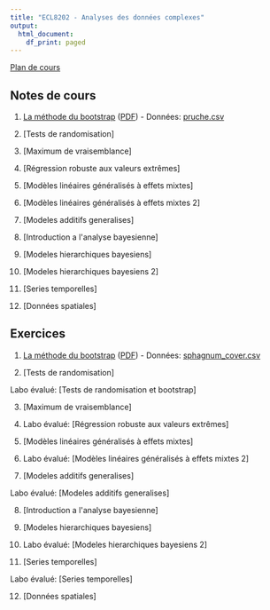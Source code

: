 ```yaml
---
title: "ECL8202 - Analyses des données complexes"
output:
  html_document:
    df_print: paged
---
```


<!--[Capsules vidéo du cours (YouTube)](https://www.youtube.com/channel/UCfU-xwzWWTo3G_sTkquzOQg/playlists?view=50&sort=dd&shelf_id=2&view_as=subscriber)-->

[Plan de cours](plan_de_cours/ECL8202_H2022.pdf)

## Notes de cours

1. [La méthode du bootstrap](notes_cours/01-Bootstrap.html) ([PDF](notes_cours/01-Bootstrap.pdf)) - Données: [pruche.csv](donnees/pruche.csv)

2. [Tests de randomisation]<!--(notes_cours/02-Tests_randomisation.html) ([PDF](notes_cours/02-Tests_randomisation.pdf)) - Données: [sphagnum_cover.csv](donnees/sphagnum_cover.csv), [environment.csv](donnees/environment.csv)-->

3. [Maximum de vraisemblance]<!--(notes_cours/03-Maximum_vraisemblance.html) ([PDF](notes_cours/03-Maximum_vraisemblance.pdf)) - Données: [galapagos.csv](donnees/galapagos.csv)-->

4. [Régression robuste aux valeurs extrêmes]<!--(notes_cours/04-Regression_robuste.html) ([PDF](notes_cours/04-Regression_robuste.pdf))-->

5. [Modèles linéaires généralisés à effets mixtes]<!--(notes_cours/05-Modeles_generalises_mixtes.html) ([PDF](notes_cours/05-Modeles_generalises_mixtes.pdf)) - Données: [rikz.csv](donnees/rikz.csv)-->

6. [Modèles linéaires généralisés à effets mixtes 2]<!--(notes_cours/06-Modeles_generalises_mixtes2.html) ([PDF](notes_cours/06-Modeles_generalises_mixtes2.pdf)) - Données: [acer_transplant.csv](donnees/acer_transplant.csv)-->

7. [Modeles additifs generalises]<!--(notes_cours/07-Modeles_additifs_generalises.html) ([PDF](notes_cours/07-Modeles_additifs_generalises.pdf))-->

8. [Introduction a l'analyse bayesienne]<!--(notes_cours/08-Intro_Bayes.html) ([PDF](notes_cours/08-Intro_Bayes.pdf)) - Données: [galapagos.csv](donnees/galapagos.csv)-->

9. [Modeles hierarchiques bayesiens]<!--(notes_cours/09-Modeles_hierarchiques_bayesiens.html) ([PDF](notes_cours/09-Modeles_hierarchiques_bayesiens.pdf)) - Data: [rikz.csv](donnees/rikz.csv)-->

10. [Modeles hierarchiques bayesiens 2]<!--(notes_cours/10-Modeles_hierarchiques_bayesiens2.html) ([PDF](notes_cours/10-Modeles_hierarchiques_bayesiens2.pdf)) - Data: [rikz.csv](donnees/rikz.csv)-->

11. [Series temporelles]<!--(notes_cours/11-Series_temporelles.html) ([PDF](notes_cours/11-Series_temporelles.pdf)) - Data: [sea_ice.txt](donnees/sea_ice.txt), [dendro_wa082.csv](donnees/dendro_wa082.csv)-->

12. [Données spatiales]<!--(notes_cours/12-Donnees_spatiales.html) ([PDF](notes_cours/12-Donnees_spatiales.pdf)) - Data: [semis_xy.csv](donnees/semis_xy.csv)-->

## Exercices

1. [La méthode du bootstrap<!-- (solutions)-->](labos/01-Bootstrap.html) ([PDF](labos/01-Bootstrap.pdf)) - Données: [sphagnum_cover.csv](donnees/sphagnum_cover.csv)

2. [Tests de randomisation<!-- (solutions)-->]<!--(labos/02R-Tests_randomisation.html) ([PDF](labos/02R-Tests_randomisation.pdf)) - Données: [sablefish.csv](donnees/sablefish.csv)-->

Labo évalué: [Tests de randomisation et bootstrap]<!--(labos/E02-Tests_randomisation.html) ([PDF](labos/E02-Tests_randomisation.pdf)) - Données: [portal_surveys.csv](donnees/portal_surveys.csv), [portal_plots.csv](donnees/portal_plots.csv)-->

3. [Maximum de vraisemblance<!-- (solutions)-->]<!--(labos/03R-Maximum_vraisemblance.html) ([PDF](labos/03R-Maximum_vraisemblance.pdf)) - Données: [thermal_range.csv](donnees/thermal_range.csv)-->

4. Labo évalué: [Régression robuste aux valeurs extrêmes]<!--(labos/E04-Regression_robuste.html) ([PDF](labos/E04-Regression_robuste.pdf))-->

5. [Modèles linéaires généralisés à effets mixtes<!-- (solutions)-->]<!--(labos/05R-Modeles_generalises_mixtes.html) ([PDF](labos/05R-Modeles_generalises_mixtes.pdf)) - Données: [portal_surveys.csv](donnees/portal_surveys.csv), [portal_species.csv](donnees/portal_species.csv), [portal_plots.csv](donnees/portal_plots.csv)-->

6. Labo évalué: [Modèles linéaires généralisés à effets mixtes 2]<!--(labos/E06-Modeles_generalises_mixtes2.html) ([PDF](labos/E06-Modeles_generalises_mixtes2.pdf)) - Données: [aiv_ducks.csv](donnees/aiv_ducks.csv)-->

7. [Modeles additifs generalises<!-- (solutions)-->]<!--(labos/07R-Modeles_additifs_generalises.html) ([PDF](labos/07R-Modeles_additifs_generalises.pdf)) - Données: [dendro_wa082.csv](donnees/dendro_wa082.csv)-->

Labo évalué: [Modeles additifs generalises]<!--(labos/E07-Modeles_additifs_generalises.html) ([PDF](labos/E07-Modeles_additifs_generalises.pdf)) - Données: [portal_ot.csv](donnees/portal_ot.csv)-->

8. [Introduction a l'analyse bayesienne<!-- (solutions)-->]<!--(labos/08R-Intro_Bayes.html) ([PDF](labos/08R-Intro_Bayes.pdf)) - Données: [thermal_range.csv](donnees/thermal_range.csv)-->

9. [Modeles hierarchiques bayesiens]<!--(labos/09-Modeles_hierarchiques_bayesiens.html) ([PDF](labos/09-Modeles_hierarchiques_bayesiens.pdf)) - Data: [rikz.csv](donnees/rikz.csv)-->

10. Labo évalué: [Modeles hierarchiques bayesiens 2]<!--(labos/E10-Modeles_hierarchiques_bayesiens2.html) ([PDF](labos/E10-Modeles_hierarchiques_bayesiens2.pdf))-->

11. [Series temporelles<!-- (solutions)-->]<!--(labos/11R-Series_temporelles.html) ([PDF](labos/11R-Series_temporelles.pdf)) - Data: [oak_seeds.csv](donnees/oak_seeds.csv), [oak_weather.csv](donnees/oak_weather.csv)-->

Labo évalué: [Series temporelles]<!--(labos/E11-Series_temporelles.html) ([PDF](labos/E11-Series_temporelles.pdf)) - Données: [EOBS_fluxnet2.csv](donnees/EOBS_fluxnet2.csv), [EOBS_fluxnet_inmet2.txt](donnees/EOBS_fluxnet_inmet2.txt)-->

12. [Données spatiales<!-- (solutions)-->]<!--(labos/12R-Donnees_spatiales_updated.html) ([PDF](labos/12R-Donnees_spatiales_updated.pdf)) - Data: [bryo_belg.csv](donnees/bryo_belg.csv)-->

